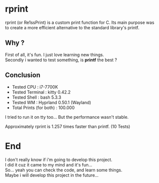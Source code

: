 # rprint

rprint (or Re1ssPrint) is a custom print function for C. Its main purpose was to create a more efficient alternative to the standard library's printf. 

## Why ?

First of all, it's fun. I just love learning new things.<br>
Secondly i wanted to test something, is **printf** the best ?<br>

## Conclusion

* Tested CPU : i7-7700K
* Tested Terminal : kitty 0.42.2
* Tested Shell : bash 5.3.3
* Tested WM : Hyprland 0.50.1 (Wayland)
* Total Prints (for both) : 100.000

I tried to run it on tty too... But the performance wasn't stable.

Approximately rprint is 1.257 times faster than printf. (10 Tests)


# End

I don't really know if i'm going to develop this project.<br>
I did it cuz it came to my mind and it's fun...<br>
So... yeah you can check the code, and learn some things.<br>
Maybe i will develop this project in the future...<br>
